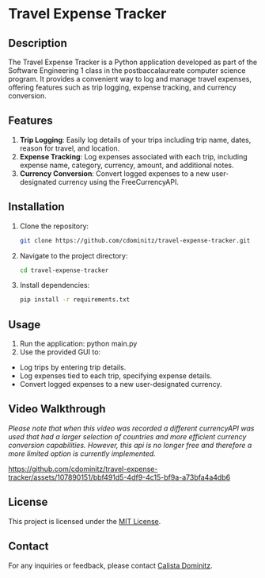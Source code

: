 # Travel Expense Tracker

## Description
The Travel Expense Tracker is a Python application developed as part of the Software Engineering 1 class in the postbaccalaureate computer science program. It provides a convenient way to log and manage travel expenses, offering features such as trip logging, expense tracking, and currency conversion.

## Features
1. **Trip Logging**: Easily log details of your trips including trip name, dates, reason for travel, and location.
2. **Expense Tracking**: Log expenses associated with each trip, including expense name, category, currency, amount, and additional notes.
3. **Currency Conversion**: Convert logged expenses to a new user-designated currency using the FreeCurrencyAPI.

## Installation
1. Clone the repository:
   ```bash
   git clone https://github.com/cdominitz/travel-expense-tracker.git
   ```
2. Navigate to the project directory:
   ```bash
   cd travel-expense-tracker
   ```
3. Install dependencies:
   ```bash
   pip install -r requirements.txt
   ```


## Usage
1. Run the application:
python main.py
2. Use the provided GUI to:
- Log trips by entering trip details.
- Log expenses tied to each trip, specifying expense details.
- Convert logged expenses to a new user-designated currency.
  
## Video Walkthrough
*Please note that when this video was recorded a different currencyAPI was used that had a larger selection of countries and more efficient currency conversion capabilities. However, this api is no longer free and therefore a more limited option is currently implemented.*

https://github.com/cdominitz/travel-expense-tracker/assets/107890151/bbf491d5-4df9-4c15-bf9a-a73bfa4a4db6



## License
This project is licensed under the [MIT License](LICENSE).

## Contact
For any inquiries or feedback, please contact [Calista Dominitz](mailto:cdominitz@gmail.com).
